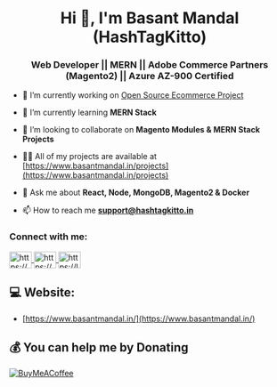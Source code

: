 <h1 align="center">Hi 👋, I'm Basant Mandal (HashTagKitto)</h1>
<h3 align="center">Web Developer || MERN || Adobe Commerce Partners (Magento2) || Azure AZ-900 Certified</h3>

- 🔭 I’m currently working on [Open Source Ecommerce Project](https://github.com/basantmandal/ecommerce_mern_ecomm)

- 🌱 I’m currently learning **MERN Stack**

- 👯 I’m looking to collaborate on **Magento Modules & MERN Stack Projects**

- 👨‍💻 All of my projects are available at [https://www.basantmandal.in/projects](https://www.basantmandal.in/projects)

- 💬 Ask me about **React, Node, MongoDB, Magento2 & Docker**

- 📫 How to reach me **support@hashtagkitto.in**

<h3 align="left">Connect with me:</h3>
<p align="left">
<a href="https://linkedin.com/in/basantmandal/" target="blank"><img align="center" src="https://raw.githubusercontent.com/rahuldkjain/github-profile-readme-generator/master/src/images/icons/Social/linked-in-alt.svg" alt="https://www.linkedin.com/in/basantmandal/" height="30" width="40" />
</a>
<a href="https://stackoverflow.com/users/7602650/basant-mandal" target="blank">
  <img align="center" src="https://raw.githubusercontent.com/rahuldkjain/github-profile-readme-generator/master/src/images/icons/Social/stack-overflow.svg" alt="https://stackoverflow.com/users/7602650/basant-mandal" height="30" width="40" />
</a>
<a href="https://www.leetcode.com/u/basantmandal/" target="blank">
  <img align="center" src="https://raw.githubusercontent.com/rahuldkjain/github-profile-readme-generator/master/src/images/icons/Social/leet-code.svg" alt="https://leetcode.com/u/basantmandal/" height="30" width="40" />
</a>
</p>

## 💻 Website:
- [https://www.basantmandal.in/](https://www.basantmandal.in/)

## 💰 You can help me by Donating
[![BuyMeACoffee](https://img.shields.io/badge/Buy%20Me%20a%20Coffee-ffdd00?style=for-the-badge&logo=buy-me-a-coffee&logoColor=black)](https://buymeacoffee.com/basantmandal) 

